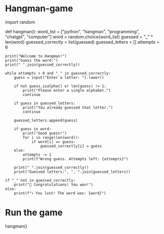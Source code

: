 # Hangman-game
import random

def hangman():
    word_list = ["python", "hangman", "programming", "chatgpt", "computer"]
    word = random.choice(word_list)
    guessed = "_" * len(word)
    guessed_correctly = list(guessed)
    guessed_letters = []
    attempts = 6

    print("Welcome to Hangman!")
    print("Guess the word:")
    print(" ".join(guessed_correctly))

    while attempts > 0 and "_" in guessed_correctly:
        guess = input("Enter a letter: ").lower()

        if not guess.isalpha() or len(guess) != 1:
            print("Please enter a single alphabet.")
            continue

        if guess in guessed_letters:
            print("You already guessed that letter.")
            continue

        guessed_letters.append(guess)

        if guess in word:
            print("Good guess!")
            for i in range(len(word)):
                if word[i] == guess:
                    guessed_correctly[i] = guess
        else:
            attempts -= 1
            print(f"Wrong guess. Attempts left: {attempts}")

        print(" ".join(guessed_correctly))
        print("Guessed letters:", ", ".join(guessed_letters))

    if "_" not in guessed_correctly:
        print("🎉 Congratulations! You won!")
    else:
        print(f"💀 You lost! The word was: {word}")

# Run the game
hangman()
